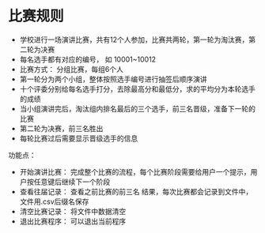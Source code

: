 # 比赛规则

- 学校进行一场演讲比赛，共有12个人参加，比赛共两轮，第一轮为淘汰赛，第二轮为决赛
- 每名选手都有对应的编号， 如 10001~10012
- 比赛方式： 分组比赛，每组6个人
- 第一轮分为两个小组，整体按照选手编号进行抽签后顺序演讲
- 十个评委分别给每名选手打分，去除最高分和最低分，求的平均分为本轮选手的成绩
- 当小组演讲完后，淘汰组内排名最后的三个选手，前三名晋级，准备下一轮的比赛
- 第二轮为决赛，前三名胜出
- 每轮比赛过后需要显示晋级选手的信息



功能点：

- 开始演讲比赛： 完成整个比赛的流程，每个比赛阶段需要给用户一个提示，用户按任意键后继续下一个阶段
- 查看往届记录： 查看之前比赛的前三名 结果，每次比赛都会记录到文件中，文件用.csv后缀名保存
- 清空比赛记录： 将文件中数据清空
- 退出比赛程序： 可以退出当前程序